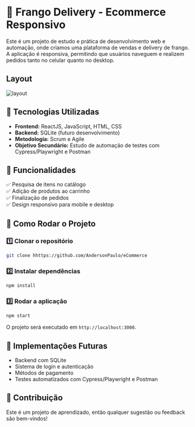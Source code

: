 # 🐔 Frango Delivery - Ecommerce Responsivo  

Este é um projeto de estudo e prática de desenvolvimento web e automação, onde criamos uma plataforma de vendas e delivery de frango. A aplicação é responsiva, permitindo que usuários naveguem e realizem pedidos tanto no celular quanto no desktop.  

## Layout

<img src="" alt="layout ">

## 🚀 Tecnologias Utilizadas  

- **Frontend:** ReactJS, JavaScript, HTML, CSS  
- **Backend:** SQLite (futuro desenvolvimento)  
- **Metodologia:** Scrum e Agile  
- **Objetivo Secundário:** Estudo de automação de testes com Cypress/Playwright e Postman  

## 🎯 Funcionalidades  

✅ Pesquisa de itens no catálogo  
✅ Adição de produtos ao carrinho  
✅ Finalização de pedidos  
✅ Design responsivo para mobile e desktop  

## 📌 Como Rodar o Projeto  

### 1️⃣ Clonar o repositório  
```bash
git clone hhttps://github.com/AndersonPaulo/eCommerce
```

### 2️⃣ Instalar dependências  
```bash
npm install
```

### 3️⃣ Rodar a aplicação  
```bash
npm start
```

O projeto será executado em `http://localhost:3000`.  

## 🔧 Implementações Futuras  

- Backend com SQLite  
- Sistema de login e autenticação  
- Métodos de pagamento  
- Testes automatizados com Cypress/Playwright e Postman  

## 📢 Contribuição  

Este é um projeto de aprendizado, então qualquer sugestão ou feedback são bem-vindos!  

